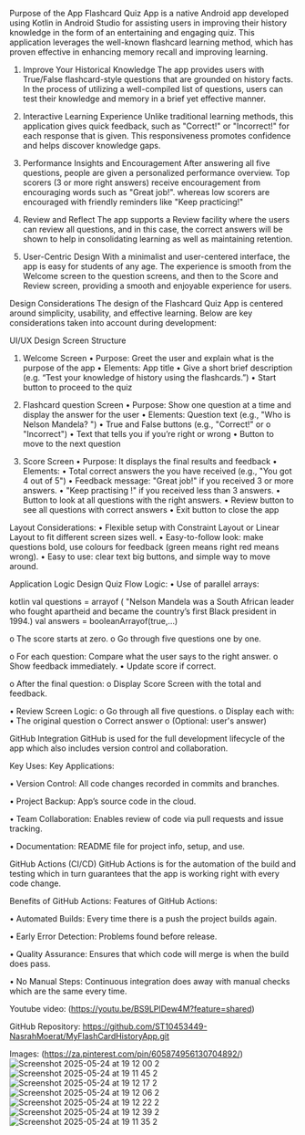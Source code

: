 Purpose of the App
Flashcard Quiz App is a native Android app developed using Kotlin in Android Studio for assisting users in improving their history knowledge in the form of an entertaining and engaging quiz. This application leverages the well-known flashcard learning method, which has proven effective in enhancing memory recall and improving learning.

1. Improve Your Historical Knowledge
The app provides users with True/False flashcard-style questions that are grounded on history facts. In the process of utilizing a well-compiled list of questions, users can test their knowledge and memory in a brief yet effective manner.

2. Interactive Learning Experience
Unlike traditional learning methods, this application gives quick feedback, such as "Correct!" or "Incorrect!" for each response that is given. This responsiveness promotes confidence and helps discover knowledge gaps.

3. Performance Insights and Encouragement
After answering all five questions, people are given a personalized performance overview. Top scorers (3 or more right answers) receive encouragement from encouraging words such as "Great job!".  whereas low scorers are encouraged with friendly reminders like "Keep practicing!"

4. Review and Reflect
The app supports a Review facility where the users can review all questions, and in this case, the correct answers will be shown to help in consolidating learning as well as maintaining retention.

5. User-Centric Design
With a minimalist and user-centered interface, the app is easy for students of any age. The experience is smooth from the Welcome screen to the question screens, and then to the Score and Review screen, providing a smooth and enjoyable experience for users.

Design Considerations
The design of the Flashcard Quiz App is centered around simplicity, usability, and effective learning. Below are key considerations taken into account during development:

UI/UX Design 
Screen Structure
1.	Welcome Screen 
•	Purpose: Greet the user and explain what is the purpose of the app
•	Elements:  App title 
•	Give a short brief description (e.g. “Test your knowledge of history using the flashcards.”)
•	Start button to proceed to the quiz

2.	Flashcard question Screen 
•	Purpose: Show one question at a time and display the answer for the user
•	Elements: Question text (e.g., "Who is Nelson Mandela? ")
•	True and False buttons (e.g., "Correct!" or
o	"Incorrect")
•	Text that tells you if you’re right or wrong
•	Button to move to the next question

3. Score Screen
•	Purpose: It displays the final results and feedback
•	Elements:
•	Total correct answers the you have received (e.g., "You got 4 out of 5")
•	Feedback message: "Great job!" if you received 3 or more answers.
•	"Keep practising !" if you received less than 3 answers.
•	Button to look at all questions with the right answers.
•	Review button to see all questions with correct answers
•	Exit button to close the app


Layout Considerations:
•	Flexible setup with Constraint Layout or Linear Layout to fit different screen sizes well.
•	Easy-to-follow look: make questions bold, use colours for feedback (green means right red means wrong).
•	Easy to use: clear text big buttons, and simple way to move around.


Application Logic Design
Quiz Flow Logic:
•	Use of parallel arrays:

kotlin
val questions = arrayof ( "Nelson Mandela was a South African leader who fought apartheid and became the country’s first Black president in 1994.)
val answers = booleanArrayof(true,…)

o	The score starts at zero.
o	Go through five questions one by one.

o	For each question: Compare what the user says to the right answer.
o	Show feedback immediately.
•	Update score if correct.

o	After the final question:
o	Display Score Screen with the total and feedback.

•	Review Screen Logic:
o	Go through all five questions.
o	Display each with:
•	The original question
o	Correct answer
o	(Optional: user's answer)


GitHub Integration
GitHub is used for the full development lifecycle of the app which also includes version control and collaboration.

Key Uses: Key Applications:

•	Version Control: All code changes recorded in commits and branches.

•	Project Backup: App’s source code in the cloud.

•	Team Collaboration: Enables review of code via pull requests and issue tracking.

•	Documentation: README file for project info, setup, and use.

GitHub Actions (CI/CD)
GitHub Actions is for the automation of the build and testing which in turn guarantees that the app is working right with every code change.

Benefits of GitHub Actions: Features of GitHub Actions:

•	Automated Builds: Every time there is a push the project builds again.

•	Early Error Detection: Problems found before release.

•	Quality Assurance: Ensures that which code will merge is when the build does pass.

•	No Manual Steps: Continuous integration does away with manual checks which are the same every time.


Youtube video: 
(https://youtu.be/BS9LPlDew4M?feature=shared)

GitHub Repository: 
https://github.com/ST10453449-NasrahMoerat/MyFlashCardHistoryApp.git

Images: (https://za.pinterest.com/pin/605874956130704892/)
![Screenshot 2025-05-24 at 19 12 00 2](https://github.com/user-attachments/assets/ad63cb28-ec13-47af-b3f5-5b348991f033)
![Screenshot 2025-05-24 at 19 11 45 2](https://github.com/user-attachments/assets/06d5a96a-e772-462f-b1ea-bba942acfb09)![Screenshot 2025-05-24 at 19 12 17 2](https://github.com/user-attachments/assets/a83ee454-2cc9-42c3-8ffb-75fcbfe8c49f)
![Screenshot 2025-05-24 at 19 12 06 2](https://github.com/user-attachments/assets/6b5fc3be-1358-40b5-a9b7-eb482fc5fbc9)
![Screenshot 2025-05-24 at 19 12 22 2](https://github.com/user-attachments/assets/6a48e259-5867-464c-9d3f-eb1de90b6bb0)
![Screenshot 2025-05-24 at 19 12 39 2](https://github.com/user-attachments/assets/a81db35b-c89f-4a6e-8c17-626e5e79cc8a)
![Screenshot 2025-05-24 at 19 11 35 2](https://github.com/user-attachments/assets/ac410274-5611-4f76-b453-8fa95e209727)
